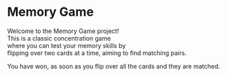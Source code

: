 <h1>Memory Game</h1>

<p>Welcome to the Memory Game project!<br />
  This is a classic concentration game<br />
  where you can test your memory skills by<br />
  flipping over two cards at a time, aiming to find matching pairs.</p>

  <p>You have won, as soon as you flip over all the cards and they are matched.</p>
